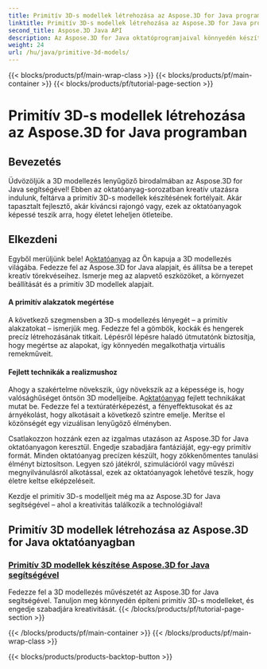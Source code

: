 ```yaml
---
title: Primitív 3D-s modellek létrehozása az Aspose.3D for Java programban
linktitle: Primitív 3D-s modellek létrehozása az Aspose.3D for Java programban
second_title: Aspose.3D Java API
description: Az Aspose.3D for Java oktatóprogramjaival könnyedén készíthet lenyűgöző 3D-s modelleket. Engedje szabadjára kreativitását a primitív 3D-s modellek készítésének lépésről lépésre szóló útmutatóival.
weight: 24
url: /hu/java/primitive-3d-models/
---
```


{{< blocks/products/pf/main-wrap-class >}}
{{< blocks/products/pf/main-container >}}
{{< blocks/products/pf/tutorial-page-section >}}

# Primitív 3D-s modellek létrehozása az Aspose.3D for Java programban



## Bevezetés

Üdvözöljük a 3D modellezés lenyűgöző birodalmában az Aspose.3D for Java segítségével! Ebben az oktatóanyag-sorozatban kreatív utazásra indulunk, feltárva a primitív 3D-s modellek készítésének fortélyait. Akár tapasztalt fejlesztő, akár kíváncsi rajongó vagy, ezek az oktatóanyagok képessé teszik arra, hogy életet leheljen ötleteibe.

## Elkezdeni

 Egyből merüljünk bele! A[oktatóanyag](./building-primitive-3d-models/) az Ön kapuja a 3D modellezés világába. Fedezze fel az Aspose.3D for Java alapjait, és állítsa be a terepet kreatív törekvéseihez. Ismerje meg az alapvető eszközöket, a környezet beállítását és a primitív 3D modellek alapjait.

#### A primitív alakzatok megértése

A következő szegmensben a 3D-s modellezés lényegét – a primitív alakzatokat – ismerjük meg. Fedezze fel a gömbök, kockák és hengerek precíz létrehozásának titkait. Lépésről lépésre haladó útmutatónk biztosítja, hogy megértse az alapokat, így könnyedén megalkothatja virtuális remekműveit.

#### Fejlett technikák a realizmushoz

Ahogy a szakértelme növekszik, úgy növekszik az a képessége is, hogy valósághűséget öntsön 3D modelljeibe. A[oktatóanyag](./building-primitive-3d-models/) fejlett technikákat mutat be. Fedezze fel a textúratérképezést, a fényeffektusokat és az árnyékolást, hogy alkotásait a következő szintre emelje. Merítse el közönségét egy vizuálisan lenyűgöző élményben.

Csatlakozzon hozzánk ezen az izgalmas utazáson az Aspose.3D for Java oktatóanyagon keresztül. Engedje szabadjára fantáziáját, egy-egy primitív formát. Minden oktatóanyag precízen készült, hogy zökkenőmentes tanulási élményt biztosítson. Legyen szó játékról, szimulációról vagy művészi megnyilvánulásról alkotással, ezek az oktatóanyagok lehetővé teszik, hogy életre keltse elképzeléseit.

Kezdje el primitív 3D-s modelljeit még ma az Aspose.3D for Java segítségével – ahol a kreativitás találkozik a technológiával!
## Primitív 3D modellek létrehozása az Aspose.3D for Java oktatóanyagban
### [Primitív 3D modellek készítése Aspose.3D for Java segítségével](./building-primitive-3d-models/)
Fedezze fel a 3D modellezés művészetét az Aspose.3D for Java segítségével. Tanuljon meg könnyedén építeni primitív 3D-s modelleket, és engedje szabadjára kreativitását.
{{< /blocks/products/pf/tutorial-page-section >}}

{{< /blocks/products/pf/main-container >}}
{{< /blocks/products/pf/main-wrap-class >}}

{{< blocks/products/products-backtop-button >}}
